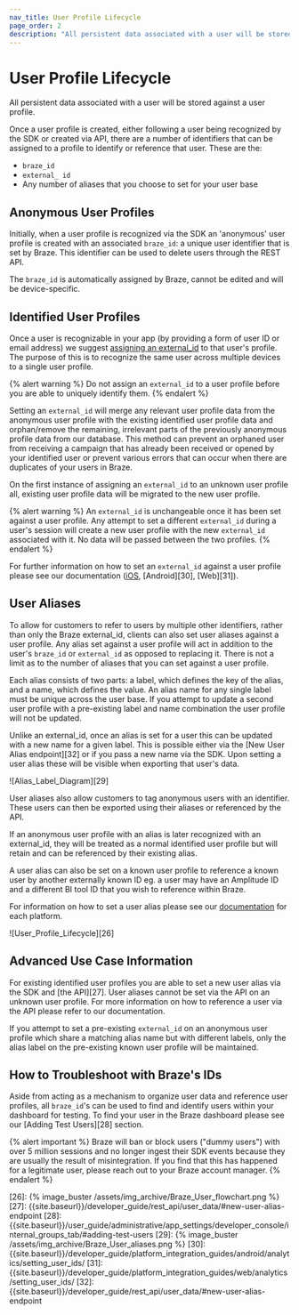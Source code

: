```yaml
---
nav_title: User Profile Lifecycle
page_order: 2
description: "All persistent data associated with a user will be stored against a user profile. Once a user profile is created, either following a user being recognized by the SDK or created via API, there are a number of identifiers that can be assigned to a profile to identify or reference that user."
---
```


# User Profile Lifecycle

All persistent data associated with a user will be stored against a user profile.

Once a user profile is created, either following a user being recognized by the SDK or created via API, there are a number of identifiers that can be assigned to a profile to identify or reference that user. These are the:

* `braze_id`
* `external_ id`
* Any number of aliases that you choose to set for your user base

## Anonymous User Profiles

Initially, when a user profile is recognized via the SDK an 'anonymous' user profile is created with an associated `braze_id`: a unique user identifier that is set by Braze. This identifier can be used to delete users through the REST API.

The `braze_id` is automatically assigned by Braze, cannot be edited and will be device-specific.

## Identified User Profiles

Once a user is recognizable in your app (by providing a form of user ID or email address) we suggest [assigning an external_id][23] to that user's profile. The purpose of this is to recognize the same user across multiple devices to a single user profile.

{% alert warning %}
Do not assign an `external_id` to a user profile before you are able to uniquely identify them.
{% endalert %} 

Setting an `external_id` will merge any relevant user profile data from the anonymous user profile with the existing identified user profile data and orphan/remove the remaining, irrelevant parts of the previously anonymous profile data from our database. This method can prevent an orphaned user from receiving a campaign that has already been received or opened by your identified user or prevent various errors that can occur when there are duplicates of your users in Braze.

On the first instance of assigning an `external_id` to an unknown user profile all, existing user profile data will be migrated to the new user profile.

{% alert warning %}
An `external_id` is unchangeable once it has been set against a user profile. Any attempt to set a different `external_id` during a user's session will create a new user profile with the new `external_id` associated with it. No data will be passed between the two profiles.
{% endalert %}

For further information on how to set an `external_id` against a user profile please see our documentation ([iOS][24], [Android][30], [Web][31]).

## User Aliases

To allow for customers to refer to users by multiple other identifiers, rather than only the Braze external_id, clients can also set user aliases against a user profile. Any alias set against a user profile will act in addition to the user's `braze_id` or `external_id` as opposed to replacing it. There is not a limit as to the number of aliases that you can set against a user profile.

Each alias consists of two parts: a label, which defines the key of the alias, and a name, which defines the value. An alias name for any single label must be unique across the user base. If you attempt to update a second user profile with a pre-existing label and name combination the user profile will not be updated.

Unlike an external_id, once an alias is set for a user this can be updated with a new name for a given label. This is possible either via the [New User Alias endpoint][32] or if you pass a new name via the SDK. Upon setting a user alias these will be visible when exporting that user's data.

![Alias_Label_Diagram][29]

User aliases also allow customers to tag anonymous users with an identifier. These users can then be exported using their aliases or referenced by the API.

If an anonymous user profile with an alias is later recognized with an external_id, they will be treated as a normal identified user profile but will retain and can be referenced by their existing alias.

A user alias can also be set on a known user profile to reference a known user by another externally known ID eg. a user may have an Amplitude ID and a different BI tool ID that you wish to reference within Braze.

For information on how to set a user alias please see our [documentation][25] for each platform.

![User_Profile_Lifecycle][26]

## Advanced Use Case Information

For existing identified user profiles you are able to set a new user alias via the SDK and [the API][27]. User aliases cannot be set via the API on an unknown user profile.  For more information on how to reference a user via the API please refer to our documentation.

If you attempt to set a pre-existing `external_id` on an anonymous user profile which share a matching alias name but with different labels, only the alias label on the pre-existing known user profile will be maintained.

## How to Troubleshoot with Braze's IDs

Aside from acting as a mechanism to organize user data and reference user profiles, all `braze_id`'s can be used to find and identify users within your dashboard for testing. To find your user in the Braze dashboard please see our [Adding Test Users][28] section.

{% alert important %}
Braze will ban or block users ("dummy users") with over 5 million sessions and no longer ingest their SDK events because they are usually the result of misintegration. If you find that this has happened for a legitimate user, please reach out to your Braze account manager.
{% endalert %}

[23]: {{site.baseurl}}/developer_guide/platform_integration_guides/ios/analytics/setting_user_ids/#assigning-a-user-id
[24]: {{site.baseurl}}/developer_guide/platform_integration_guides/ios/analytics/setting_user_ids/
[25]: {{site.baseurl}}/developer_guide/home/
[26]: {% image_buster /assets/img_archive/Braze_User_flowchart.png %}
[27]: {{site.baseurl}}/developer_guide/rest_api/user_data/#new-user-alias-endpoint
[28]: {{site.baseurl}}/user_guide/administrative/app_settings/developer_console/internal_groups_tab/#adding-test-users
[29]: {% image_buster /assets/img_archive/Braze_User_aliases.png %}
[30]: {{site.baseurl}}/developer_guide/platform_integration_guides/android/analytics/setting_user_ids/
[31]: {{site.baseurl}}/developer_guide/platform_integration_guides/web/analytics/setting_user_ids/
[32]: {{site.baseurl}}/developer_guide/rest_api/user_data/#new-user-alias-endpoint
